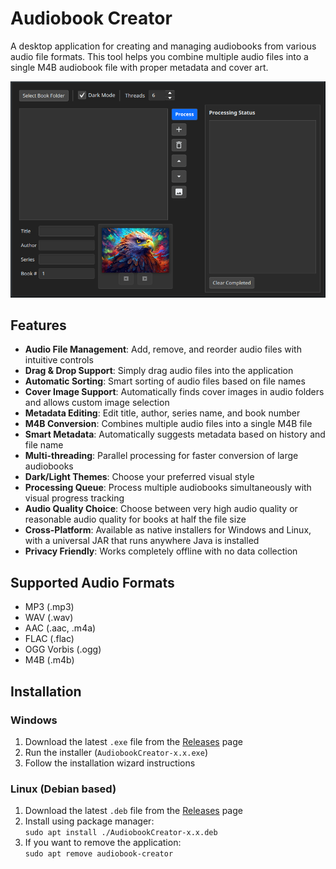 # Audiobook Creator
A desktop application for creating and managing audiobooks from various audio file formats. This tool helps you combine multiple audio files into a single M4B audiobook file with proper metadata and cover art.

<img src="./screenshots/DarkModeDemonstration.png" alt="" width="600" />

## Features
- **Audio File Management**: Add, remove, and reorder audio files with intuitive controls
- **Drag & Drop Support**: Simply drag audio files into the application
- **Automatic Sorting**: Smart sorting of audio files based on file names
- **Cover Image Support**: Automatically finds cover images in audio folders and allows custom image selection
- **Metadata Editing**: Edit title, author, series name, and book number
- **M4B Conversion**: Combines multiple audio files into a single M4B file
- **Smart Metadata**: Automatically suggests metadata based on history and file name
- **Multi-threading**: Parallel processing for faster conversion of large audiobooks
- **Dark/Light Themes**: Choose your preferred visual style
- **Processing Queue**: Process multiple audiobooks simultaneously with visual progress tracking
- **Audio Quality Choice**: Choose between very high audio quality or reasonable audio quality for books at half the file size
- **Cross-Platform**: Available as native installers for Windows and Linux, with a universal JAR that runs anywhere Java is installed
- **Privacy Friendly**: Works completely offline with no data collection

## Supported Audio Formats
- MP3 (.mp3)
- WAV (.wav)
- AAC (.aac, .m4a)
- FLAC (.flac)
- OGG Vorbis (.ogg)
- M4B (.m4b)

## Installation

### Windows
1. Download the latest `.exe` file from the [Releases](https://github.com/jonask24/AudiobookCreator/releases) page
2. Run the installer (`AudiobookCreator-x.x.exe`)
3. Follow the installation wizard instructions

### Linux (Debian based)
1. Download the latest `.deb` file from the [Releases](https://github.com/jonask24/AudiobookCreator/releases) page
2. Install using package manager:  
   `sudo apt install ./AudiobookCreator-x.x.deb`
4. If you want to remove the application:  
   `sudo apt remove audiobook-creator`

